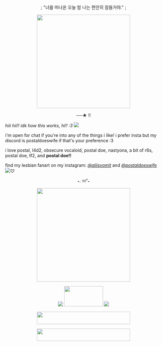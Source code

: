 <p align="center">
; "너를 떠나온 오늘 밤
나는 편안히 잠들거야." ;
</p>
<p align="center">
<img src="https://i.pinimg.com/736x/55/3c/3f/553c3fdb703d42ed64a66457897f9aeb.jpg" alt="" width="300" height="300">
</p>
<p align="center">
──★ !! 
</p>

*hiii hii!! idk how this works, hi!! :3* <img src="https://64.media.tumblr.com/4bc66adb24e144da526998303b70bb3f/26a861ccdb256e46-18/s75x75_c1/4513b5e1fe79dd568c8f30b965c623bd7e03baf0.gifv">


i'm open for chat if you're into any of the things i like! i prefer insta but my discord is postaldoeswife if that's your preference :3


i love postal, l4d2, obsecure vocaloid, postal doe, nastyona, a bit of r6s, postal doe, tf2, and **postal doe!!**


find my lesbian fanart on my instagram: [*@aliisvomit*](https://www.instagram.com/aliisvomit/) and [*@postaldoeswife*](https://www.instagram.com/postaldoeswife/) <img src="https://64.media.tumblr.com/2d1572a915683293339f79841c5284f2/979aeaa541231801-a6/s75x75_c1/222759d7de730cf8c1456297d9d9f8b4f7eec5ee.gifv">♡
<p align="center">
⋆. ୨୧˚⋆ 
</p>
<p align="center">
<img src="https://i.pinimg.com/736x/d2/a0/32/d2a032c2fbf21596d3c215bea1d70b99.jpg" alt="" width="300" height="300">
</p>
<p align="center">
<img src="https://64.media.tumblr.com/2d6a1b67b03f283b7a251ab3a304148f/6a924f54b107777b-c2/s100x200/c2f222e01a24900d9dba2765de1292146e47b51c.gifv"> <img src="https://64.media.tumblr.com/b780e4866a735502649936df124ada63/9fbc409bff7cd80c-fb/s250x250_c1/5b6e89c1248e0fee7cb63a5196c770fcc4fea4b8.gifv" alt="" width="125" height="65"> <img src="https://64.media.tumblr.com/d76c6451048caf90da5e0b239db9de91/6a924f54b107777b-95/s100x200/92cf1b42a6a3859f72a29c3b58bc20430338205b.gifv">
</p>
<p align="center">
<img src="https://64.media.tumblr.com/1320d2ca61fc1c72ddecc1bc6450a45e/86d9d9a71edef0af-5d/s250x400/629ddc1636702e1747ac15fdaf74f2917f3d4999.gifv" alt="" width="300" height="40">
</p>
<p align="center">
<img src="https://64.media.tumblr.com/7e2a84b35f824736fdf2537e1b572c6b/139f4b2b138d8ad9-6f/s250x400/b417dd4aab95f50fce75e649d1797d2f5893aeec.gifv" alt="" width="300" height="40">
</p>
